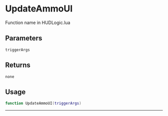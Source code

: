 # UpdateAmmoUI
Function name in HUDLogic.lua
## Parameters
`triggerArgs`
## Returns
`none`
## Usage
```lua
function UpdateAmmoUI(triggerArgs)
```
---

